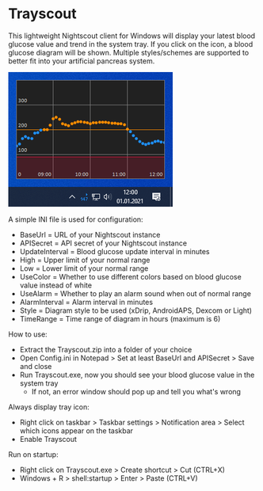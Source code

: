 # Trayscout
This lightweight Nightscout client for Windows will display your latest blood glucose value and trend in the system tray. If you click on the icon, a blood glucose diagram will be shown. Multiple styles/schemes are supported to better fit into your artificial pancreas system.

![Preview](Preview.png)

A simple INI file is used for configuration:
- BaseUrl = URL of your Nightscout instance
- APISecret = API secret of your Nightscout instance
- UpdateInterval = Blood glucose update interval in minutes
- High = Upper limit of your normal range
- Low = Lower limit of your normal range
- UseColor = Whether to use different colors based on blood glucose value instead of white
- UseAlarm = Whether to play an alarm sound when out of normal range
- AlarmInterval = Alarm interval in minutes
- Style = Diagram style to be used (xDrip, AndroidAPS, Dexcom or Light)
- TimeRange = Time range of diagram in hours (maximum is 6)

How to use:
- Extract the Trayscout.zip into a folder of your choice
- Open Config.ini in Notepad > Set at least BaseUrl and APISecret > Save and close
- Run Trayscout.exe, now you should see your blood glucose value in the system tray
  - If not, an error window should pop up and tell you what's wrong

Always display tray icon:
- Right click on taskbar > Taskbar settings > Notification area > Select which icons appear on the taskbar
- Enable Trayscout

Run on startup:
- Right click on Trayscout.exe > Create shortcut > Cut (CTRL+X)
- Windows + R > shell:startup > Enter > Paste (CTRL+V)